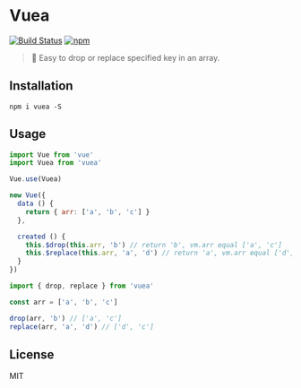 # Vuea
[![Build Status](https://travis-ci.org/QingWei-Li/vuea.svg?branch=master)](https://travis-ci.org/QingWei-Li/vuea)
[![npm](https://img.shields.io/npm/v/vuea.svg)](https://www.npmjs.com/package/vuea)

> 🍔 Easy to drop or replace specified key in an array.

## Installation
```shell
npm i vuea -S
```

## Usage
```javascript
import Vue from 'vue'
import Vuea from 'vuea'

Vue.use(Vuea)

new Vue({
  data () {
    return { arr: ['a', 'b', 'c'] }
  },

  created () {
    this.$drop(this.arr, 'b') // return 'b', vm.arr equal ['a', 'c']
    this.$replace(this.arr, 'a', 'd') // return 'a', vm.arr equal ['d', 'c']
  }
})
```

```javascript
import { drop, replace } from 'vuea'

const arr = ['a', 'b', 'c']

drop(arr, 'b') // ['a', 'c']
replace(arr, 'a', 'd') // ['d', 'c']
```

## License
MIT

